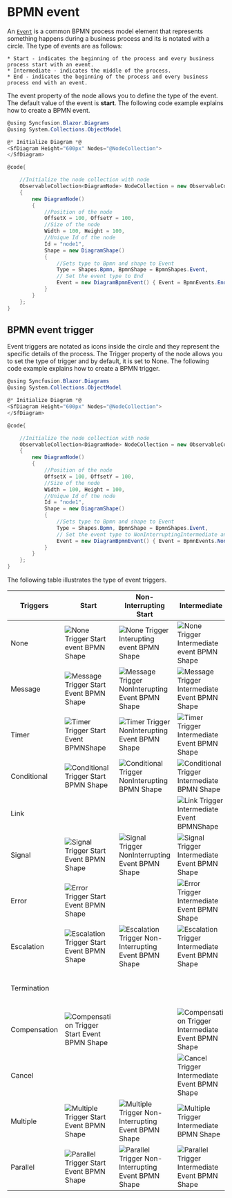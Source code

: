 # BPMN event

An [`Event`](https://help.syncfusion.com/cr/blazor/Syncfusion.Blazor.Diagrams.DiagramBpmnEvent.html#Syncfusion_Blazor_Diagrams_DiagramBpmnEvent_Event) is a common BPMN process model element that represents something happens during a business process and its is notated with a circle. The type of events are as follows:

    * Start - indicates the beginning of the process and every business process start with an event.
    * Intermediate - indicates the middle of the process.
    * End - indicates the beginning of the process and every business process end with an event.

The event property of the node allows you to define the type of the event. The default value of the event is **start**. The following code example explains how to create a BPMN event.

```csharp
@using Syncfusion.Blazor.Diagrams
@using System.Collections.ObjectModel

@* Initialize Diagram *@
<SfDiagram Height="600px" Nodes="@NodeCollection">
</SfDiagram>

@code{

    //Initialize the node collection with node
    ObservableCollection<DiagramNode> NodeCollection = new ObservableCollection<DiagramNode>()
    {
        new DiagramNode()
        {
            //Position of the node
            OffsetX = 100, OffsetY = 100,
            //Size of the node
            Width = 100, Height = 100,
            //Unique Id of the node
            Id = "node1",
            Shape = new DiagramShape()
            {
                //Sets type to Bpmn and shape to Event
                Type = Shapes.Bpmn, BpmnShape = BpmnShapes.Event,
                // Set the event type to End
                Event = new DiagramBpmnEvent() { Event = BpmnEvents.End }
            }
        }
    };
}
```

## BPMN event trigger

Event triggers are notated as icons inside the circle and they represent the specific details of the process. The Trigger property of the node allows you to set the type of trigger and by default, it is set to None. The following code example explains how to create a BPMN trigger.

```csharp
@using Syncfusion.Blazor.Diagrams
@using System.Collections.ObjectModel

@* Initialize Diagram *@
<SfDiagram Height="600px" Nodes="@NodeCollection">
</SfDiagram>

@code{

    //Initialize the node collection with node
    ObservableCollection<DiagramNode> NodeCollection = new ObservableCollection<DiagramNode>()
    {
        new DiagramNode()
        {
            //Position of the node
            OffsetX = 100, OffsetY = 100,
            //Size of the node
            Width = 100, Height = 100,
            //Unique Id of the node
            Id = "node1",
            Shape = new DiagramShape()
            {
                //Sets type to Bpmn and shape to Event
                Type = Shapes.Bpmn, BpmnShape = BpmnShapes.Event,
                // Set the event type to NonInterruptingIntermediate and set the trigger as message
                Event = new DiagramBpmnEvent() { Event = BpmnEvents.NonInterruptingIntermediate, Trigger = BpmnTriggers.Message }
            }
        }
    };
}
```

The following table illustrates the type of event triggers.

| Triggers | Start | Non-Interrupting Start | Intermediate | Non-Interrupting Intermediate | Throwing Intermediate | End |
| -------- | -------- | -------- | -------- | -------- | -------- | -------- |
| None | ![None Trigger Start event BPMN Shape](../images/None1.png)  | ![None Trigger Interupting event BPMN Shape](../images/None2.png) | ![None Trigger Intermediate event  BPMN Shape](../images/None3.png) | ![None Trigger NonInteruptingIntermediate BPMNShape](../images/None4.png) | | ![None Trigger End event  event  BPMNShape](../images/None5.png) |
| Message | ![Message Trigger Start Event BPMN Shape](../images/Message1.png) | ![Message Trigger NonInterupting Event BPMN Shape](../images/Message2.png) | ![Message Trigger Intermediate Event BPMN Shape](../images/Message3.png) | ![Message Trigger NonInteruptingIntermediate Event BPMN Shape](../images/Message4.png) |![Message Trigger ThrowingIntermediate Event BPMNShape](../images/Message5.png) | ![Message Trigger End Event BPMN EndShape](../images/Message6.png) |
| Timer | ![Timer Trigger Start Event BPMNShape](../images/Timer1.png) | ![Timer Trigger NonInterupting Event BPMN Shape](../images/Timer2.png) | ![Timer Trigger Intermediate Event BPMN Shape](../images/Timer3.png)|![Timer Trigger NonInteruptingIntermediate  Event BPMN Shape](../images/Timer4.png) | | |
| Conditional | ![Conditional Trigger Start BPMN Shape](../images/Conditional1.png) | ![Conditional Trigger NonInterupting BPMN Shape](../images/Conditional2.png) | ![Conditional Trigger Intermediate BPMN Shape](../images/Conditional3.png) |![Conditional Trigger NonInteruptingIntermediateBPMNShape](../images/Conditional4.png) | | |
| Link | | |![Link Trigger Intermediate Event BPMNShape](../images/Link1.png) | | ![Link Trigger ThrowingIntermediate  Event BPMN Shape](../images/Link2.png) | |
| Signal | ![Signal Trigger Start Event BPMN Shape](../images/Signal1.png) | ![Signal Trigger NonInterrupting Event BPMN Shape](../images/Signal2.png) | ![Signal Trigger Intermediate Event BPMN Shape](../images/Signal3.png) | ![Signal Trigger NonInterrupting Event BPMN Shape](../images/Signal4.png) | ![SignalThrowing Trigger Intermediate  Event BPMN Shape](../images/Signal5.png) | ![Signal Trigger End Event BPMN Shape](../images/Signal6.png) |
| Error | ![Error Trigger Start Event BPMN Shape](../images/Error1.png) | | ![Error Trigger Intermediate Event BPMN Shape](../images/Error2.png) | | | ![Error Trigger End Event BPMN Shape](../images/Error3.png)|
| Escalation | ![Escalation Trigger Start Event BPMN Shape](../images/Esclation1.png) | ![Escalation  Trigger  Non-Interrupting  Event BPMN Shape](../images/Esclation2.png) | ![Escalation  Trigger  Intermediate  Event BPMN Shape](../images/Esclation3.png) | ![Escalation  Trigger Non-Interrupting  Event BPMN Shape](../images/Esclation4.png)| ![Escalation  Trigger  Throwing Intermediate Event  BPMN Shape](../images/Esclation5.png) |  ![Escalation  Trigger  End Event BPMN Shape](../images/Esclation6.png)|
| Termination | | | | | | ![Termination Trigger End  Event BPMN Shape](../images/Termination1.png)|
| Compensation |![Compensation  Trigger Start Event  BPMN Shape](../images/Compensation1.png)  | | ![Compensation Trigger Intermediate  Event BPMN Shape](../images/Compensation2.png) | | ![Compensation  Trigger  Throwing Intermediate Event  BPMN Shape](../images/Compensation3.png) |![Compensation  Trigger End BPMN  Event Shape](../images/Compensation4.png) |
| Cancel | | | ![Cancel Trigger Intermediate  Event BPMN Shape](../images/Cancel1.png) | | | ![Cancel Trigger End  Event BPMN Shape](../images/Cancel2.png) |
| Multiple | ![Multiple Trigger Start  Event BPMN Shape](../images/Multiple1.png) | ![Multiple Trigger Non-Interrupting  Event BPMN Shape](../images/Multiple2.png)  | ![Multiple Trigger Intermediate BPMN Shape](../images/Multiple3.png) | ![Multiple Trigger Non-Interrupting Event BPMN Shape](../images/Multiple4.png) | ![Multiple Trigger  Throwing Intermediate  Event BPMN Shape](../images/Multiple5.png)  | ![Multiple Trigger End Event  BPMN Shape](../images/Multiple6.png) |
| Parallel | ![Parallel Trigger Start  Event BPMN Shape](../images/Parallel1.png) | ![Parallel Trigger Non-Interrupting Event  BPMN Shape](../images/Parallel2.png) | ![Parallel Trigger Intermediate  Event BPMN Shape](../images/Parallel3.png) | ![Parallel Trigger End Event  BPMN Shape](../images/Parallel4.png) | | |
